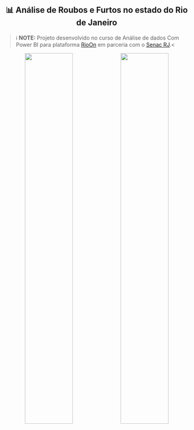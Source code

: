 ## <div align="center">  📊 Análise de Roubos e Furtos no estado do Rio de Janeiro
</div>


> ℹ️ **NOTE:** Projeto desenvolvido no curso de Análise de dados Com Power BI para plataforma [RioOn](https://rioon.rio.br/) em parceria com o [Senac RJ](https://www.rj.senac.br/).<

<div align="center">
  <img width = "50%" src="C:\Users\ellen\OneDrive\Documentos\PROJETOS - POWER BI\PROJETO FINAL - SENAC\Vídeo sem título ‐ Feito com o Clipchamp.gif"><img width = "50%" src="./imagens/GIF Página 2.gif">
</div>

  



